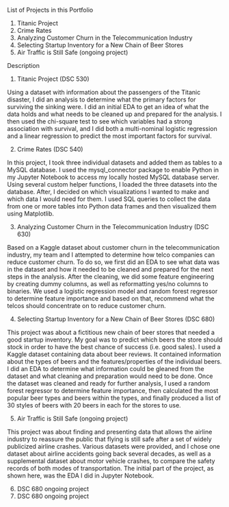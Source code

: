 List of Projects in this Portfolio

1. Titanic Project
2. Crime Rates
3. Analyzing Customer Churn in the Telecommunication Industry
4. Selecting Startup Inventory for a New Chain of Beer Stores
5. Air Traffic is Still Safe (ongoing project)

Description

1.	Titanic Project (DSC 530)

Using a dataset with information about the passengers of the Titanic disaster, I did an analysis to determine what the primary factors for surviving the sinking were. I did an initial EDA to get an idea of what the data holds and what needs to be cleaned up and prepared for the analysis. I then used the chi-square test to see which variables had a strong association with survival, and I did both a multi-nominal logistic regression and a linear regression to predict the most important factors for survival.

2.	Crime Rates (DSC 540)

In this project, I took three individual datasets and added them as tables to a MySQL database. I used the mysql_connector package to enable Python in my Jupyter Notebook to access my locally hosted MySQL database server. Using several custom helper functions, I loaded the three datasets into the database. After, I decided on which visualizations I wanted to make and which data I would need for them. I used SQL queries to collect the data from one or more tables into Python data frames and then visualized them using Matplotlib.

3.	Analyzing Customer Churn in the Telecommunication Industry (DSC 630)

Based on a Kaggle dataset about customer churn in the telecommunication industry, my team and I attempted to determine how telco companies can reduce customer churn. To do so, we first did an EDA to see what data was in the dataset and how it needed to be cleaned and prepared for the next steps in the analysis. After the cleaning, we did some feature engineering by creating dummy columns, as well as reformatting yes/no columns to binaries. We used a logistic regression model and random forest regressor to determine feature importance and based on that, recommend what the telcos should concentrate on to reduce customer churn.

4.	Selecting Startup Inventory for a New Chain of Beer Stores (DSC 680)

This project was about a fictitious new chain of beer stores that needed a good startup inventory. My goal was to predict which beers the store should stock in order to have the best chance of success (i.e. good sales). I used a Kaggle dataset containing data about beer reviews. It contained information about the types of beers and the features/properties of the individual beers. I did an EDA to determine what information could be gleaned from the dataset and what cleaning and preparation would need to be done. Once the dataset was cleaned and ready for further analysis, I used a random forest regressor to determine feature importance, then calculated the most popular beer types and beers within the types, and finally produced a list of 30 styles of beers with 20 beers in each for the stores to use.

5.	Air Traffic is Still Safe (ongoing project)

This project was about finding and presenting data that allows the airline industry to reassure the public that flying is still safe after a set of widely publicized airline crashes. Various datasets were provided, and I chose one dataset about airline accidents going back several decades, as well as a supplemental dataset about motor vehicle crashes, to compare the safety records of both modes of transportation. The initial part of the project, as shown here, was the EDA I did in Jupyter Notebook.

6.	DSC 680 ongoing project
7.	DSC 680 ongoing project
